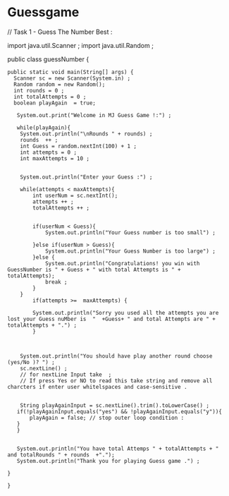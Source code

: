 # Guessgame
// Task 1 - Guess The Number Best :

import java.util.Scanner ;
import java.util.Random ;

public class guessNumber {
    
    public static void main(String[] args) {
      Scanner sc = new Scanner(System.in) ;
      Random random = new Random(); 
      int rounds = 0 ;
      int totalAttempts = 0 ;
      boolean playAgain  = true; 
      
       System.out.print("Welcome in MJ Guess Game !:") ;
       
       while(playAgain){ 
        System.out.println("\nRounds " + rounds) ;
        rounds  ++ ;         
        int Guess = random.nextInt(100) + 1 ;
        int attempts = 0 ;
        int maxAttempts = 10 ;
        
          
        System.out.println("Enter your Guess :") ; 
        
        while(attempts < maxAttempts){
            int userNum = sc.nextInt(); 
            attempts ++ ;
            totalAttempts ++ ;
            
            
            if(userNum < Guess){
                System.out.println("Your Guess number is too small") ;
              
            }else if(userNum > Guess){
                System.out.println("Your Guess Number is too large") ;
            }else {
                System.out.println("Congratulations! you win with GuessNumber is " + Guess + " with total Attempts is " + totalAttempts);
                break ;
            }
        }
            if(attempts >=  maxAttempts) {
            
            System.out.println("Sorry you used all the attempts you are lost your Guess nuMber is  "  +Guess+ " and total Attempts are " + totalAttempts + ".") ;
            }
        
       
        
        System.out.println("You should have play another round choose (yes/No )? ") ;
        sc.nextLine() ; 
        // for nextLine Input take  ;
        // If press Yes or NO to read this take string and remove all charcters if enter user whitelspaces and case-sensitive .
        
        
        String playAgainInput = sc.nextLine().trim().toLowerCase() ;
       if(!playAgainInput.equals("yes") && !playAgainInput.equals("y")){
           playAgain = false; // stop outer loop condition :
       }
       }
    
       
       System.out.println("You have total Attemps " + totalAttempts + " and totalRounds " + rounds  +".");
       System.out.println("Thank you for playing Guess game .") ; 
        
    }
      
    }
